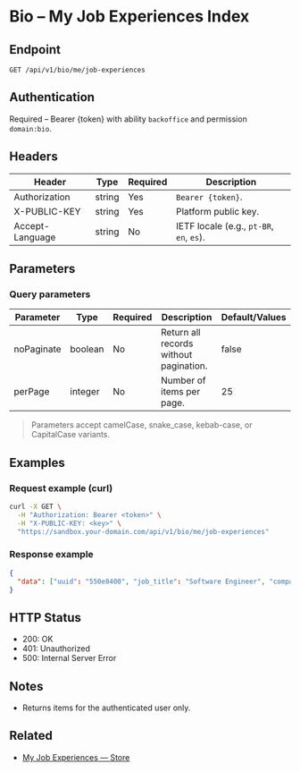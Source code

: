 # Bio – My Job Experiences Index

## Endpoint

```
GET /api/v1/bio/me/job-experiences
```

## Authentication

Required – Bearer {token} with ability `backoffice` and permission `domain:bio`.

## Headers

| Header           | Type   | Required | Description |
| ---------------- | ------ | -------- | ----------- |
| Authorization    | string | Yes      | `Bearer {token}`. |
| X-PUBLIC-KEY     | string | Yes      | Platform public key. |
| Accept-Language  | string | No       | IETF locale (e.g., `pt-BR`, `en`, `es`). |

## Parameters

### Query parameters

| Parameter  | Type    | Required | Description | Default/Values |
| ---------- | ------- | -------- | ----------- | -------------- |
| noPaginate | boolean | No       | Return all records without pagination. | false |
| perPage    | integer | No       | Number of items per page. | 25 |

> Parameters accept camelCase, snake_case, kebab-case, or CapitalCase variants.

## Examples

### Request example (curl)

```bash
curl -X GET \
  -H "Authorization: Bearer <token>" \
  -H "X-PUBLIC-KEY: <key>" \
  "https://sandbox.your-domain.com/api/v1/bio/me/job-experiences"
```

### Response example

```json
{
  "data": ["uuid": "550e8400", "job_title": "Software Engineer", "company": "Google", "start_date": "2020-01-01"]
}
```

## HTTP Status

- 200: OK
- 401: Unauthorized
- 500: Internal Server Error

## Notes

- Returns items for the authenticated user only.

## Related

- [My Job Experiences — Store](MyJobExperiencesStore.md)
